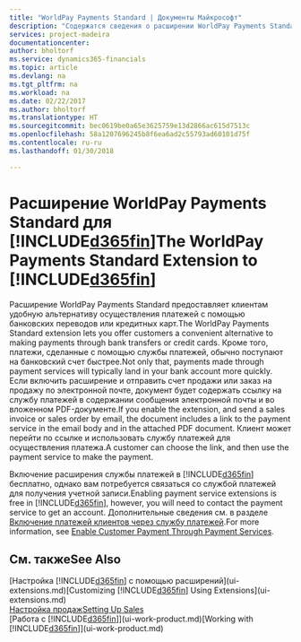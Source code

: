 ```yaml
---
title: "WorldPay Payments Standard | Документы Майкрософт"
description: "Содержатся сведения о расширении WorldPay Payments Standard."
services: project-madeira
documentationcenter: 
author: bholtorf
ms.service: dynamics365-financials
ms.topic: article
ms.devlang: na
ms.tgt_pltfrm: na
ms.workload: na
ms.date: 02/22/2017
ms.author: bholtorf
ms.translationtype: HT
ms.sourcegitcommit: bec0619be0a65e3625759e13d2866ac615d7513c
ms.openlocfilehash: 58a1207696245b8f6ea6ad2c55793ad60101d75f
ms.contentlocale: ru-ru
ms.lasthandoff: 01/30/2018

---
```

# <a name="the-worldpay-payments-standard-extension-to-included365finincludesd365finlongmdmd"></a><span data-ttu-id="4ab25-103">Расширение WorldPay Payments Standard для [!INCLUDE[d365fin](includes/d365fin_long_md.md)]</span><span class="sxs-lookup"><span data-stu-id="4ab25-103">The WorldPay Payments Standard Extension to [!INCLUDE[d365fin](includes/d365fin_long_md.md)]</span></span>
<span data-ttu-id="4ab25-104">Расширение WorldPay Payments Standard предоставляет клиентам удобную альтернативу осуществления платежей с помощью банковских переводов или кредитных карт.</span><span class="sxs-lookup"><span data-stu-id="4ab25-104">The WorldPay Payments Standard extension lets you offer customers a convenient alternative to making payments through bank transfers or credit cards.</span></span> <span data-ttu-id="4ab25-105">Кроме того, платежи, сделанные с помощью службы платежей, обычно поступают на банковский счет быстрее.</span><span class="sxs-lookup"><span data-stu-id="4ab25-105">Not only that, payments made through payment services will typically land in your bank account more quickly.</span></span>
<span data-ttu-id="4ab25-106">Если включить расширение и отправить счет продажи или заказ на продажу по электронной почте, документ будет содержать ссылку на службу платежей в содержании сообщения электронной почты и во вложенном PDF-документе.</span><span class="sxs-lookup"><span data-stu-id="4ab25-106">If you enable the extension, and send a sales invoice or sales order by email, the document includes a link to the payment service in the email body and in the attached PDF document.</span></span> <span data-ttu-id="4ab25-107">Клиент может перейти по ссылке и использовать службу платежей для осуществления платежа.</span><span class="sxs-lookup"><span data-stu-id="4ab25-107">A customer can choose the link, and then use the payment service to make the payment.</span></span>

<span data-ttu-id="4ab25-108">Включение расширения службы платежей в [!INCLUDE[d365fin](includes/d365fin_md.md)] бесплатно, однако вам потребуется связаться со службой платежей для получения учетной записи.</span><span class="sxs-lookup"><span data-stu-id="4ab25-108">Enabling payment service extensions is free in [!INCLUDE[d365fin](includes/d365fin_md.md)], however, you will need to contact the payment service to get an account.</span></span> <span data-ttu-id="4ab25-109">Дополнительные сведения см. в разделе [Включение платежей клиентов через службу платежей](sales-how-enable-payment-service-extensions.md).</span><span class="sxs-lookup"><span data-stu-id="4ab25-109">For more information, see [Enable Customer Payment Through Payment Services](sales-how-enable-payment-service-extensions.md).</span></span>

## <a name="see-also"></a><span data-ttu-id="4ab25-110">См. также</span><span class="sxs-lookup"><span data-stu-id="4ab25-110">See Also</span></span>
<span data-ttu-id="4ab25-111">[Настройка [!INCLUDE[d365fin](includes/d365fin_md.md)] с помощью расширений](ui-extensions.md)</span><span class="sxs-lookup"><span data-stu-id="4ab25-111">[Customizing [!INCLUDE[d365fin](includes/d365fin_md.md)] Using Extensions](ui-extensions.md)</span></span>  
[<span data-ttu-id="4ab25-112">Настройка продаж</span><span class="sxs-lookup"><span data-stu-id="4ab25-112">Setting Up Sales</span></span>](sales-setup-sales.md)  
<span data-ttu-id="4ab25-113">[Работа с [!INCLUDE[d365fin](includes/d365fin_md.md)]](ui-work-product.md)</span><span class="sxs-lookup"><span data-stu-id="4ab25-113">[Working with [!INCLUDE[d365fin](includes/d365fin_md.md)]](ui-work-product.md)</span></span>
